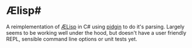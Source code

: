 # Ælisp#

A reimplementation of [ÆLisp](https://github.com/ariane-emory/aelisp) in C# using [pidgin](https://github.com/benjamin-hodgson/Pidgin) to do it's parsing. Largely seems to be working well under the hood, but doesn't have a user friendly REPL, sensible command line options or unit tests yet.
